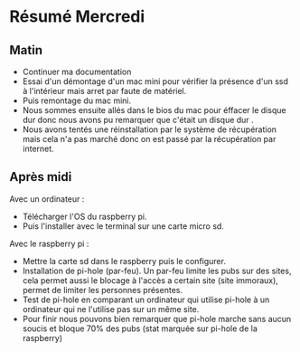 # Résumé Mercredi 

## Matin

- Continuer ma documentation 
- Essai d'un démontage d'un mac mini pour vérifier la présence d'un ssd à l'intérieur mais arret par faute de matériel.
- Puis remontage du mac mini.
- Nous sommes ensuite allés dans le bios du mac pour éffacer le disque dur donc nous avons pu remarquer que c'était un disque dur .
- Nous avons tentés une réinstallation par le système de récupération mais cela n'a pas marché donc on est passé par la récupération par internet.

## Après midi 

Avec un ordinateur :

- Télécharger l'OS du raspberry pi.
- Puis l'installer avec le terminal sur une carte micro sd.

Avec le raspberry pi :
- Mettre la carte sd dans le raspberry puis le configurer.
- Installation de pi-hole (par-feu). Un par-feu limite les pubs sur des sites, cela permet aussi le blocage à l'accès a certain site (site immoraux), permet de limiter les personnes présentes.
- Test de pi-hole en comparant un ordinateur qui utilise pi-hole à un ordinateur qui ne l'utilise pas sur un même site.
- Pour finir nous pouvons bien remarquer que pi-hole marche sans aucun soucis et bloque 70% des pubs (stat marquée sur pi-hole de la raspberry)